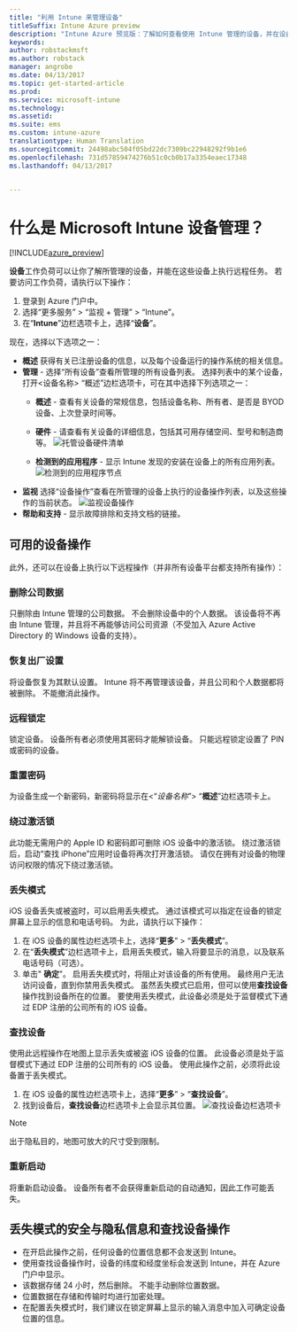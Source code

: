 ```yaml
---
title: "利用 Intune 来管理设备"
titleSuffix: Intune Azure preview
description: "Intune Azure 预览版：了解如何查看使用 Intune 管理的设备，并在设备上执行各种操作。"
keywords: 
author: robstackmsft
ms.author: robstack
manager: angrobe
ms.date: 04/13/2017
ms.topic: get-started-article
ms.prod: 
ms.service: microsoft-intune
ms.technology: 
ms.assetid: 
ms.suite: ems
ms.custom: intune-azure
translationtype: Human Translation
ms.sourcegitcommit: 24498abc504f05bd22dc7309bc22948292f9b1e6
ms.openlocfilehash: 731d57859474276b51c0cb0b17a3354eaec17348
ms.lasthandoff: 04/13/2017


---
```


# <a name="what-is-microsoft-intune-device-management"></a>什么是 Microsoft Intune 设备管理？ 


[!INCLUDE[azure_preview](../includes/azure_preview.md)]

**设备**工作负荷可以让你了解所管理的设备，并能在这些设备上执行远程任务。 若要访问工作负荷，请执行以下操作：

1. 登录到 Azure 门户中。
2. 选择“更多服务” > “监视 + 管理” > “Intune”。
3. 在“**Intune**”边栏选项卡上，选择“**设备**”。

现在，选择以下选项之一：

- **概述** 获得有关已注册设备的信息，以及每个设备运行的操作系统的相关信息。
- **管理** - 选择“所有设备”查看所管理的所有设备列表。
    选择列表中的某个设备，打开<设备名称> “概述”边栏选项卡，可在其中选择下列选项之一：
    - **概述** - 查看有关设备的常规信息，包括设备名称、所有者、是否是 BYOD 设备、上次登录时间等。 
                
    - **硬件** - 请查看有关设备的详细信息，包括其可用存储空间、型号和制造商等。
    ![托管设备硬件清单](./media/hardware-inventory.png)
    - **检测到的应用程序** - 显示 Intune 发现的安装在设备上的所有应用列表。
    ![检测到的应用程序节点](./media/detected-applications.png)
- **监视** 选择“设备操作”查看在所管理的设备上执行的设备操作列表，以及这些操作的当前状态。
![监视设备操作](./media/monitor-device-actions.png)
- **帮助和支持** - 显示故障排除和支持文档的链接。

## <a name="available-device-actions"></a>可用的设备操作

此外，还可以在设备上执行以下远程操作（并非所有设备平台都支持所有操作）：

### <a name="remove-company-data"></a>**删除公司数据**
只删除由 Intune 管理的公司数据。 不会删除设备中的个人数据。 该设备将不再由 Intune 管理，并且将不再能够访问公司资源（不受加入 Azure Active Directory 的 Windows 设备的支持）。

### <a name="factory-reset"></a>**恢复出厂设置**
将设备恢复为其默认设置。 Intune 将不再管理该设备，并且公司和个人数据都将被删除。 不能撤消此操作。

### <a name="remote-lock"></a>**远程锁定**
锁定设备。 设备所有者必须使用其密码才能解锁设备。 只能远程锁定设置了 PIN 或密码的设备。

### <a name="reset-passcode"></a>**重置密码**
为设备生成一个新密码，新密码将显示在<“*设备名称*”> “**概述**”边栏选项卡上。

### <a name="bypass-activation-lock"></a>**绕过激活锁**
此功能无需用户的 Apple ID 和密码即可删除 iOS 设备中的激活锁。 绕过激活锁后，启动“查找 iPhone”应用时设备将再次打开激活锁。 请仅在拥有对设备的物理访问权限的情况下绕过激活锁。

### <a name="lost-mode"></a>**丢失模式**
iOS 设备丢失或被盗时，可以启用丢失模式。 通过该模式可以指定在设备的锁定屏幕上显示的信息和电话号码。 为此，请执行以下操作：
1.    在 iOS 设备的属性边栏选项卡上，选择“**更多**” > “**丢失模式**”。
2.    在“**丢失模式**”边栏选项卡上，启用丢失模式，输入将要显示的消息，以及联系电话号码（可选）。
3.    单击" **确定**"。
启用丢失模式时，将阻止对该设备的所有使用。 最终用户无法访问设备，直到你禁用丢失模式。 虽然丢失模式已启用，但可以使用**查找设备**操作找到设备所在的位置。
要使用丢失模式，此设备必须是处于监督模式下通过 EDP 注册的公司所有的 iOS 设备。

### <a name="locate-device"></a>**查找设备**
使用此远程操作在地图上显示丢失或被盗 iOS 设备的位置。 此设备必须是处于监督模式下通过 EDP 注册的公司所有的 iOS 设备。 使用此操作之前，必须将此设备置于丢失模式。
1.    在 iOS 设备的属性边栏选项卡上，选择“**更多**” > “**查找设备**”。
2.    找到设备后，**查找设备**边栏选项卡上会显示其位置。 
    ![查找设备边栏选项卡](./media/locate-device.png)

>[!NOTE]
>出于隐私目的，地图可放大的尺寸受到限制。

### <a name="restart"></a>**重新启动**
将重新启动设备。 设备所有者不会获得重新启动的自动通知，因此工作可能丢失。


## <a name="security-and-privacy-information-for-the-lost-mode-and-locate-device-actions"></a>丢失模式的安全与隐私信息和查找设备操作
- 在开启此操作之前，任何设备的位置信息都不会发送到 Intune。
- 使用查找设备操作时，设备的纬度和经度坐标会发送到 Intune，并在 Azure 门户中显示。
- 该数据存储 24 小时，然后删除。 不能手动删除位置数据。
- 位置数据在存储和传输时均进行加密处理。
- 在配置丢失模式时，我们建议在锁定屏幕上显示的输入消息中加入可确定设备位置的信息。

